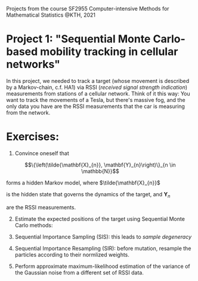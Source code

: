 Projects from the course SF2955 Computer-intensive Methods for Mathematical Statistics @KTH, 2021

# Project 1: "Sequential Monte Carlo-based mobility tracking in cellular networks"

In this project, we needed to track a target (whose movement is described by a Markov-chain, c.f. HA1) via RSSI (*received signal
strength indication*) measurements from stations of a cellular network. Think of it this way: You want to track the movements of a Tesla, but there's massive fog, and the only data you have are the RSSI measurements that the car is measuring from the network.

# Exercises:

1. Convince oneself that

$$\{\left(\tilde{\mathbf{X}_{n}}, \mathbf{Y}_{n}\right)\}_{n \in \mathbb{N}}$$

forms a hidden Markov model, where $\tilde{\mathbf{X}_{n}}$

is the hidden state that governs the dynamics of the target, and $\mathbf{Y}_{n}$

are the RSSI measurements.

2. Estimate the expected positions of the target using Sequential Monte Carlo methods:
  1. Sequential Importance Sampling (SIS): this leads to *sample degeneracy*
  2. Sequential Importance Resampling (SIR): before mutation, resample the particles according to their normlized weights.

3. Perform approximate maximum-likelihood estimation of the variance of the Gaussian noise from a different set of RSSI data.
